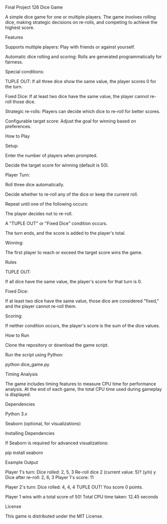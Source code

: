 Final Project 126
Dice Game

A simple dice game for one or multiple players. The game involves rolling dice, making strategic decisions on re-rolls, and competing to achieve the highest score.

Features

Supports multiple players: Play with friends or against yourself.

Automatic dice rolling and scoring: Rolls are generated programmatically for fairness.

Special conditions:

TUPLE OUT: If all three dice show the same value, the player scores 0 for the turn.

Fixed Dice: If at least two dice have the same value, the player cannot re-roll those dice.

Strategic re-rolls: Players can decide which dice to re-roll for better scores.

Configurable target score: Adjust the goal for winning based on preferences.

How to Play

Setup:

Enter the number of players when prompted.

Decide the target score for winning (default is 50).

Player Turn:

Roll three dice automatically.

Decide whether to re-roll any of the dice or keep the current roll.

Repeat until one of the following occurs:

The player decides not to re-roll.

A "TUPLE OUT" or "Fixed Dice" condition occurs.

The turn ends, and the score is added to the player's total.

Winning:

The first player to reach or exceed the target score wins the game.

Rules

TUPLE OUT:

If all dice have the same value, the player's score for that turn is 0.

Fixed Dice:

If at least two dice have the same value, those dice are considered "fixed," and the player cannot re-roll them.

Scoring:

If neither condition occurs, the player's score is the sum of the dice values.

How to Run

Clone the repository or download the game script.

Run the script using Python:

python dice_game.py

Timing Analysis

The game includes timing features to measure CPU time for performance analysis. At the end of each game, the total CPU time used during gameplay is displayed.

Dependencies

Python 3.x

Seaborn (optional, for visualizations)

Installing Dependencies

If Seaborn is required for advanced visualizations:

pip install seaborn

Example Output

Player 1's turn:
Dice rolled: 2, 5, 3
Re-roll dice 2 (current value: 5)? (y/n) y
Dice after re-roll: 2, 6, 3
Player 1's score: 11

Player 2's turn:
Dice rolled: 4, 4, 4
TUPLE OUT! You score 0 points.

Player 1 wins with a total score of 50!
Total CPU time taken: 12.45 seconds

License

This game is distributed under the MIT License.

